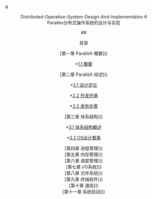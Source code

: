 #<center>Distributed-Operation-System-Design-And-Implementation</cenrte>
#<center>Parallex分布式操作系统的设计与实现</center>

##<center>目录</center>

<center>[第一章 ParalleX 概要]() </center>
        
  *[1.1 概要](./chap1/ParalleX_概要.md)   

<center>[第二章 ParalleX 综述]()</center>

  *[2.1 设计定位](./chap2/ParalleX_设计目标.md)
  
  *[2.2 开发环境](./chap2/ParalleX_开发环境.md)
  
  *[2.3 发布步骤](./chap2/ParalleX_发布步骤.md)
  
<center>[第三章 体系结构]()</center>

  *[3.1 体系结构概述](./chap3/3_1_体系结构概述.md)
  
  *[3.2 OS设计要素 ](./chap3/3_2_OS设计要素与问题.md)

<center>[第四章 进程管理]()</center>


<center>[第五章 内存管理]()</center>


<center>[第六章 调度管理]()</center>


<center>[第七章 I/O系统]()</center>


<center>[第八章 文件系统]()</center>


<center>[第九章 终端软件]()</center>


<center>[第十章 通信]()</center>


<center>[第十一章 系统启动]()</center>





